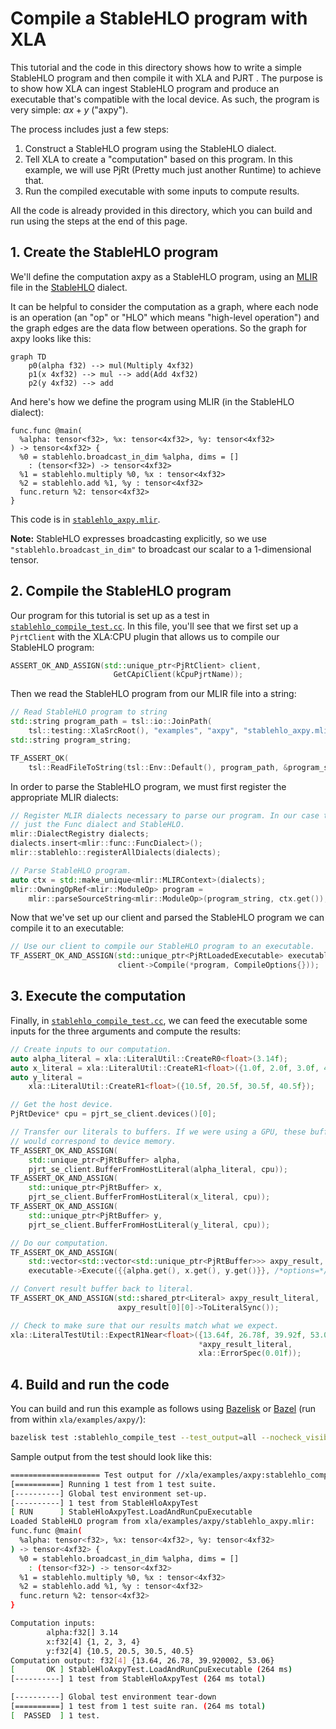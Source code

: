 # Compile a StableHLO program with XLA

This tutorial and the code in this directory shows how to write a simple
StableHLO program and then compile it with XLA and PJRT . The purpose is to
show how XLA can ingest StableHLO program and produce an executable
that's compatible with the local device. As such, the program is very
simple: $\alpha x+y$ ("axpy").

The process includes just a few steps:

1.  Construct a StableHLO program using the StableHLO dialect.
2.  Tell XLA to create a "computation" based on this program. In this example,
    we will use PjRt (Pretty much just another Runtime) to achieve that.
3.  Run the compiled executable with some inputs to compute results.

All the code is already provided in this directory, which you can build and
run using the steps at the end of this page.

## 1. Create the StableHLO program

We'll define the computation axpy as a StableHLO program, using an
[MLIR](https://mlir.llvm.org/) file in the
[StableHLO](https://github.com/openxla/stablehlo) dialect.

It can be helpful to consider the computation as a graph, where each node is an
operation (an "op" or "HLO" which means "high-level operation") and the graph
edges are the data flow between operations. So the graph for axpy looks like
this:

```mermaid
graph TD
    p0(alpha f32) --> mul(Multiply 4xf32)
    p1(x 4xf32) --> mul --> add(Add 4xf32)
    p2(y 4xf32) --> add
```

And here's how we define the program using MLIR (in the StableHLO dialect):

```mlir
func.func @main(
  %alpha: tensor<f32>, %x: tensor<4xf32>, %y: tensor<4xf32>
) -> tensor<4xf32> {
  %0 = stablehlo.broadcast_in_dim %alpha, dims = []
    : (tensor<f32>) -> tensor<4xf32>
  %1 = stablehlo.multiply %0, %x : tensor<4xf32>
  %2 = stablehlo.add %1, %y : tensor<4xf32>
  func.return %2: tensor<4xf32>
}
```

This code is in [`stablehlo_axpy.mlir`](stablehlo_axpy.mlir).

**Note:** StableHLO expresses broadcasting explicitly, so we use
`"stablehlo.broadcast_in_dim"` to broadcast our scalar to a 1-dimensional
tensor.

## 2. Compile the StableHLO program

Our program for this tutorial is set up as a test in
[`stablehlo_compile_test.cc`](stablehlo_compile_test.cc). In this file,
you'll see that we first set up a `PjrtClient` with the XLA:CPU plugin that
allows us to compile our StableHLO program:

```c++
ASSERT_OK_AND_ASSIGN(std::unique_ptr<PjRtClient> client,
                       GetCApiClient(kCpuPjrtName));
```

Then we read the StableHLO program from our MLIR file into a string:

```c++
// Read StableHLO program to string
std::string program_path = tsl::io::JoinPath(
    tsl::testing::XlaSrcRoot(), "examples", "axpy", "stablehlo_axpy.mlir");
std::string program_string;

TF_ASSERT_OK(
    tsl::ReadFileToString(tsl::Env::Default(), program_path, &program_string));
```

In order to parse the StableHLO program, we must first register the appropriate
MLIR dialects:

```c++
// Register MLIR dialects necessary to parse our program. In our case this is
// just the Func dialect and StableHLO.
mlir::DialectRegistry dialects;
dialects.insert<mlir::func::FuncDialect>();
mlir::stablehlo::registerAllDialects(dialects);

// Parse StableHLO program.
auto ctx = std::make_unique<mlir::MLIRContext>(dialects);
mlir::OwningOpRef<mlir::ModuleOp> program =
    mlir::parseSourceString<mlir::ModuleOp>(program_string, ctx.get());
```

Now that we've set up our client and parsed the StableHLO program we can
compile it to an executable:

```c++
// Use our client to compile our StableHLO program to an executable.
TF_ASSERT_OK_AND_ASSIGN(std::unique_ptr<PjRtLoadedExecutable> executable,
                        client->Compile(*program, CompileOptions{}));
```

## 3. Execute the computation

Finally, in [`stablehlo_compile_test.cc`](stablehlo_compile_test.cc),
we can feed the executable some inputs for the three arguments and
compute the results:

```c++
// Create inputs to our computation.
auto alpha_literal = xla::LiteralUtil::CreateR0<float>(3.14f);
auto x_literal = xla::LiteralUtil::CreateR1<float>({1.0f, 2.0f, 3.0f, 4.0f});
auto y_literal =
    xla::LiteralUtil::CreateR1<float>({10.5f, 20.5f, 30.5f, 40.5f});

// Get the host device.
PjRtDevice* cpu = pjrt_se_client.devices()[0];

// Transfer our literals to buffers. If we were using a GPU, these buffers
// would correspond to device memory.
TF_ASSERT_OK_AND_ASSIGN(
    std::unique_ptr<PjRtBuffer> alpha,
    pjrt_se_client.BufferFromHostLiteral(alpha_literal, cpu));
TF_ASSERT_OK_AND_ASSIGN(
    std::unique_ptr<PjRtBuffer> x,
    pjrt_se_client.BufferFromHostLiteral(x_literal, cpu));
TF_ASSERT_OK_AND_ASSIGN(
    std::unique_ptr<PjRtBuffer> y,
    pjrt_se_client.BufferFromHostLiteral(y_literal, cpu));

// Do our computation.
TF_ASSERT_OK_AND_ASSIGN(
    std::vector<std::vector<std::unique_ptr<PjRtBuffer>>> axpy_result,
    executable->Execute({{alpha.get(), x.get(), y.get()}}, /*options=*/{}));

// Convert result buffer back to literal.
TF_ASSERT_OK_AND_ASSIGN(std::shared_ptr<Literal> axpy_result_literal,
                        axpy_result[0][0]->ToLiteralSync());

// Check to make sure that our results match what we expect.
xla::LiteralTestUtil::ExpectR1Near<float>({13.64f, 26.78f, 39.92f, 53.06f},
                                          *axpy_result_literal,
                                          xla::ErrorSpec(0.01f));
```

## 4. Build and run the code

You can build and run this example as follows using
[Bazelisk](https://github.com/bazelbuild/bazelisk#readme) or
[Bazel](https://bazel.build/) (run from within `xla/examples/axpy/`):

```sh
bazelisk test :stablehlo_compile_test --test_output=all --nocheck_visibility
```

Sample output from the test should look like this:

```sh
==================== Test output for //xla/examples/axpy:stablehlo_compile_test:
[==========] Running 1 test from 1 test suite.
[----------] Global test environment set-up.
[----------] 1 test from StableHloAxpyTest
[ RUN      ] StableHloAxpyTest.LoadAndRunCpuExecutable
Loaded StableHLO program from xla/examples/axpy/stablehlo_axpy.mlir:
func.func @main(
  %alpha: tensor<f32>, %x: tensor<4xf32>, %y: tensor<4xf32>
) -> tensor<4xf32> {
  %0 = stablehlo.broadcast_in_dim %alpha, dims = []
    : (tensor<f32>) -> tensor<4xf32>
  %1 = stablehlo.multiply %0, %x : tensor<4xf32>
  %2 = stablehlo.add %1, %y : tensor<4xf32>
  func.return %2: tensor<4xf32>
}

Computation inputs:
        alpha:f32[] 3.14
        x:f32[4] {1, 2, 3, 4}
        y:f32[4] {10.5, 20.5, 30.5, 40.5}
Computation output: f32[4] {13.64, 26.78, 39.920002, 53.06}
[       OK ] StableHloAxpyTest.LoadAndRunCpuExecutable (264 ms)
[----------] 1 test from StableHloAxpyTest (264 ms total)

[----------] Global test environment tear-down
[==========] 1 test from 1 test suite ran. (264 ms total)
[  PASSED  ] 1 test.
```
